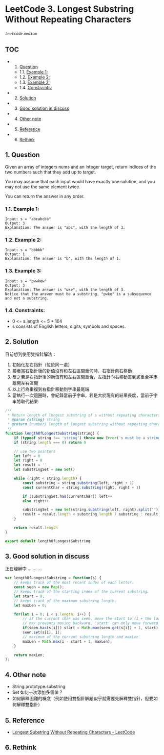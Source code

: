 # LeetCode 3. Longest Substring Without Repeating Characters

###### `leetcode` `medium`

## TOC

<!-- vscode-markdown-toc -->

-   1. [Question](#Question)
    -   1.1. [Example 1:](#Example1:)
    -   1.2. [Example 2:](#Example2:)
    -   1.3. [Example 3:](#Example3:)
    -   1.4. [Constraints:](#Constraints:)
-   2. [Solution](#Solution)
-   3. [Good solution in discuss](#Goodsolutionindiscuss)
-   4. [Other note](#Othernote)
-   5. [Reference](#Reference)
-   6. [Rethink](#Rethink)

<!-- vscode-markdown-toc-config
	numbering=true
	autoSave=true
	/vscode-markdown-toc-config -->
<!-- /vscode-markdown-toc -->

## 1. <a name='Question'></a>Question

Given an array of integers nums and an integer target, return indices of the two numbers such that they add up to target.

You may assume that each input would have exactly one solution, and you may not use the same element twice.

You can return the answer in any order.

### 1.1. <a name='Example1:'></a>Example 1:

```
Input: s = "abcabcbb"
Output: 3
Explanation: The answer is "abc", with the length of 3.
```

### 1.2. <a name='Example2:'></a>Example 2:

```
Input: s = "bbbbb"
Output: 1
Explanation: The answer is "b", with the length of 1.
```

### 1.3. <a name='Example3:'></a>Example 3:

```
Input: s = "pwwkew"
Output: 3
Explanation: The answer is "wke", with the length of 3.
Notice that the answer must be a substring, "pwke" is a subsequence and not a substring.
```

### 1.4. <a name='Constraints:'></a>Constraints:

-   0 <= s.length <= 5 \* 104
-   s consists of English letters, digits, symbols and spaces.

## 2. <a name='Solution'></a>Solution

目前想到使用雙指針解法：

1. 初始化左右指針（位於同一處）
2. 接著當右指針後的新值沒有和左右區間重何時，右指針向右移動
3. 反之若是右指針後的新值有和左右區間重合，左指針向右移動直到該重合字串離開左右區間
4. 以上行為重複到右指針移動到字串最尾端
5. 當執行一次迴圈時，會紀錄當前子字串，若是大於現有的結果長度，當前子字串將取代結果

```javascript
/**
 * Return length of longest substring of s without repeating characters
 * @param {string} string
 * @return {number} length of longest substring without repeating characters
 */
function lengthOfLongestSubstring(string) {
    if (typeof string !== 'string') throw new Error('s must be a string')
    if (string.length === 0) return 0

    // use two pointers
    let left = 0
    let right = 0
    let result = ''
    let substringSet = new Set()

    while (right < string.length) {
        const substring = string.substring(left, right + 1)
        const currentChar = string.substring(right, right + 1)

        if (substringSet.has(currentChar)) left++
        else right++

        substringSet = new Set(string.substring(left, right).split(''))
        result = result.length < substring.length ? substring : result
    }

    return result.length
}

export default lengthOfLongestSubstring
```

## 3. <a name='Goodsolutionindiscuss'></a>Good solution in discuss

正在理解中 ............

```javascript
var lengthOfLongestSubstring = function(s) {
    // keeps track of the most recent index of each letter.
    const seen = new Map();
    // keeps track of the starting index of the current substring.
    let start = 0;
    // keeps track of the maximum substring length.
    let maxLen = 0;

    for(let i = 0; i < s.length; i++) {
        // if the current char was seen, move the start to (1 + the last index of this char)
        // max prevents moving backward, 'start' can only move forward
        if(seen.has(s[i])) start = Math.max(seen.get(s[i]) + 1, start)
        seen.set(s[i], i);
        // maximum of the current substring length and maxLen
        maxLen = Math.max(i - start + 1, maxLen);
    }

    return maxLen;
};
```
## 4. <a name='Othernote'></a>Other note

-   String.prototype.substring
-   Set 如何一次添加多個值？
-   如何解釋困難的概念（例如使用雙指針解題似乎就需要先解釋雙指針，但要如何解釋雙指針）

## 5. <a name='Reference'></a>Reference

-   [Longest Substring Without Repeating Characters - LeetCode](https://leetcode.com/problems/longest-substring-without-repeating-characters/)

## 6. <a name='Rethink'></a>Rethink
